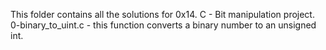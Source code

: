 This folder contains all the solutions for 0x14. C - Bit manipulation project.
 0-binary_to_uint.c - this function converts a binary number to an unsigned int.
